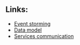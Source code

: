 ## Links:

- [Event storming](https://miro.com/app/board/uXjVNqWcCg4=/?share_link_id=860725273083)
- [Data model](https://lucid.app/lucidchart/7e0acd8b-eaff-4f38-a92f-59beb598615a/edit)
- [Services communication](https://lucid.app/lucidchart/7e0acd8b-eaff-4f38-a92f-59beb598615a/edit?viewport_loc=-1044%2C-432%2C4806%2C2542%2Cik_dn8jD-ahL)
